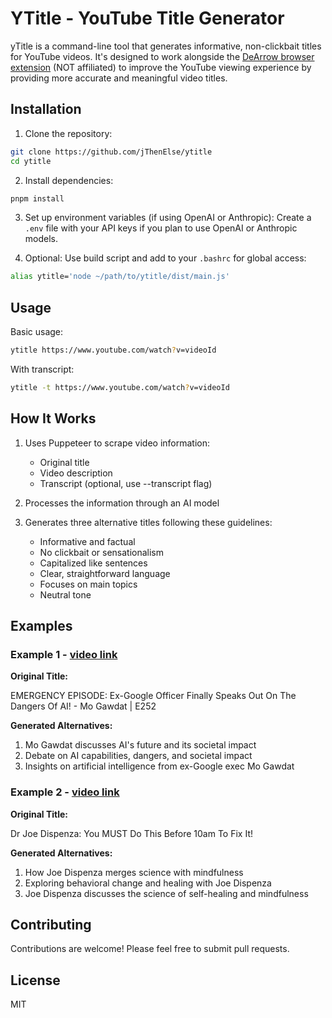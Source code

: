 # YTitle - YouTube Title Generator

yTitle is a command-line tool that generates informative, non-clickbait titles for YouTube videos. It's designed to work alongside the [DeArrow browser extension](https://github.com/ajayyy/DeArrow) (NOT affiliated) to improve the YouTube viewing experience by providing more accurate and meaningful video titles.

## Installation

1. Clone the repository:

```bash
git clone https://github.com/jThenElse/ytitle
cd ytitle
```

2. Install dependencies:

```bash
pnpm install
```

3. Set up environment variables (if using OpenAI or Anthropic): Create a `.env` file with your API keys if you plan to use OpenAI or Anthropic models.

4. Optional: Use build script and add to your `.bashrc` for global access:

```bash
alias ytitle='node ~/path/to/ytitle/dist/main.js'
```

## Usage

Basic usage:

```bash
ytitle https://www.youtube.com/watch?v=videoId
```

With transcript:

```bash
ytitle -t https://www.youtube.com/watch?v=videoId
```

## How It Works

1. Uses Puppeteer to scrape video information:

   - Original title
   - Video description
   - Transcript (optional, use --transcript flag)

2. Processes the information through an AI model

3. Generates three alternative titles following these guidelines:
   - Informative and factual
   - No clickbait or sensationalism
   - Capitalized like sentences
   - Clear, straightforward language
   - Focuses on main topics
   - Neutral tone

## Examples

### Example 1 - [video link](https://www.youtube.com/watch?v=bk-nQ7HF6k4)

**Original Title:**

EMERGENCY EPISODE: Ex-Google Officer Finally Speaks Out On The Dangers Of AI! - Mo Gawdat | E252

**Generated Alternatives:**

1. Mo Gawdat discusses AI's future and its societal impact
2. Debate on AI capabilities, dangers, and societal impact
3. Insights on artificial intelligence from ex-Google exec Mo Gawdat

### Example 2 - [video link](https://www.youtube.com/watch?v=rOYlOdDgYUU)

**Original Title:**

Dr Joe Dispenza: You MUST Do This Before 10am To Fix It!

**Generated Alternatives:**

1. How Joe Dispenza merges science with mindfulness
2. Exploring behavioral change and healing with Joe Dispenza
3. Joe Dispenza discusses the science of self-healing and mindfulness

## Contributing

Contributions are welcome! Please feel free to submit pull requests.

## License

MIT
